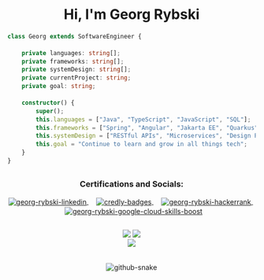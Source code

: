 <h1 align="center">Hi, I'm Georg Rybski</h1>

[//]: # (<h3 align="center">Full Stack Developer, B.Eng Software Engineering Student, B.Pharm Graduate</h3>)

```typescript
class Georg extends SoftwareEngineer {

    private languages: string[];
    private frameworks: string[];
    private systemDesign: string[];
    private currentProject: string;
    private goal: string;

    constructor() {
        super();
        this.languages = ["Java", "TypeScript", "JavaScript", "SQL"];
        this.frameworks = ["Spring", "Angular", "Jakarta EE", "Quarkus"];
        this.systemDesign = ["RESTful APIs", "Microservices", "Design Patterns"];
        this.goal = "Continue to learn and grow in all things tech";
    }
}
```

##  

<h3 align="center">Certifications and Socials:</h3>
<div align="center">
    
  <a href="https://linkedin.com/in/georg-rybski" target="_blank">
    <img align="center" src="https://raw.githubusercontent.com/rahuldkjain/github-profile-readme-generator/master/src/images/icons/Social/linked-in-alt.svg" alt="georg-rybski-linkedin" height="33" width="44" />
  </a>
  &nbsp;
  &nbsp;
  <a href="https://www.credly.com/users/georgrybski/badges" target="_blank" >
    <img align="center" src="https://info.credly.com/hubfs/Credly%20Atos%20Web%20Assets/Credly%20Logos/Credly_Pearson_Logo_Orange.svg" alt="credly-badges" height="55" width="66"/>
  </a>
  &nbsp;
  &nbsp;
  <a href="https://www.hackerrank.com/georgrybski" target="_blank">
    <img align="center" src="https://raw.githubusercontent.com/rahuldkjain/github-profile-readme-generator/master/src/images/icons/Social/hackerrank.svg" alt="georg-rybski-hackerrank" height="38" width="50"/>
  </a>
  &nbsp;
  &nbsp;
  <a href="https://www.cloudskillsboost.google/public_profiles/59991177-da3e-4cc9-8cea-f7c1c824abb1" target="_blank">
    <img align="center"src="https://cdn.jsdelivr.net/gh/devicons/devicon/icons/googlecloud/googlecloud-original.svg" alt="georg-rybski-google-cloud-skills-boost" height="43" width="57"/>
  </a>
</div>

##

<div align="center">
  
  <!-- general stats -->
  <picture>
    <source media="(prefers-color-scheme: dark)" srcset="https://github-readme-stats.vercel.app/api?username=georgrybski&show_icons=true&include_all_commits=true&count_private=true&theme=tokyonight&hide_border=true">
    <source media="(prefers-color-scheme: light)" srcset="https://github-readme-stats.vercel.app/api?username=georgrybski&show_icons=true&include_all_commits=true&count_private=true&theme=light">
    <img height="180em" src="https://github-readme-stats.vercel.app/api?username=georgrybski&show_icons=true&include_all_commits=true&count_private=true&theme=light"/>
  </picture>
  
  <!-- streaks -->
  <picture>
    <source media="(prefers-color-scheme: dark)" srcset="https://streak-stats.demolab.com?user=georgrybski&theme=tokyonight&hide_border=true">
    <source media="(prefers-color-scheme: light)" srcset="https://streak-stats.demolab.com?user=georgrybski&theme=light">
    <img height="180em" src="https://streak-stats.demolab.com?user=georgrybski&theme=light"/>
  </picture>

  <br>
  
  <!-- most used languages -->
  <picture>
    <source media="(prefers-color-scheme: dark)" srcset="https://github-readme-stats.vercel.app/api/top-langs/?username=georgrybski&layout=compact&langs_count=6&theme=tokyonight&hide_border=true">
    <source media="(prefers-color-scheme: light)" srcset="https://github-readme-stats.vercel.app/api/top-langs/?username=georgrybski&layout=compact&langs_count=6&theme=light">
    <img height="150em" src="https://github-readme-stats.vercel.app/api/top-langs/?username=georgrybski&layout=compact&langs_count=6&theme=light"/>
  </picture>

</div>
  

[//]: # (<h3 align="center">Find me here:</h3>)

[//]: # (<div align="center">)

[//]: # (  <a href="https://linkedin.com/in/georg-rybski" target="_blank">)

[//]: # (    <img align="center" src="https://raw.githubusercontent.com/rahuldkjain/github-profile-readme-generator/master/src/images/icons/Social/linked-in-alt.svg" alt="georg-rybski" height="30" width="40" />)

[//]: # (  </a>)

[//]: # (</div>)

[//]: # ()
[//]: # (<h3 align="center">Languages and Tools:</h3>)

[//]: # ()
[//]: # (<div align="center">)

[//]: # ()
[//]: # (  <a href="https://www.java.com" target="_blank" rel="noreferrer"> )

[//]: # (    <img src="https://raw.githubusercontent.com/devicons/devicon/master/icons/java/java-original.svg" alt="java" width="40" height="40"/>)

[//]: # (  </a>)

[//]: # (  )
[//]: # (  <a href="https://spring.io/" target="_blank" rel="noreferrer"> )

[//]: # (    <img src="https://www.vectorlogo.zone/logos/springio/springio-icon.svg" alt="spring" width="40" height="40"/> )

[//]: # (  </a> )

[//]: # (  )
[//]: # (  <a href="https://git-scm.com/" target="_blank" rel="noreferrer"> )

[//]: # (    <img src="https://www.vectorlogo.zone/logos/git-scm/git-scm-icon.svg" alt="git" width="40" height="40"/> )

[//]: # (  </a> )

[//]: # (  <a href="https://www.linux.org/" target="_blank" rel="noreferrer"> <img src="https://raw.githubusercontent.com/devicons/devicon/master/icons/linux/linux-original.svg" alt="linux" width="40" height="40"/> </a> )

[//]: # (  )
[//]: # (  <a href="https://www.mysql.com/" target="_blank" rel="noreferrer"> )

[//]: # (    <img src="https://raw.githubusercontent.com/devicons/devicon/master/icons/mysql/mysql-original-wordmark.svg" alt="mysql" width="40" height="40"/> )

[//]: # (  </a> )

[//]: # (  )
[//]: # (  <a href="https://www.postgresql.org" target="_blank" rel="noreferrer"> )

[//]: # (    <img src="https://raw.githubusercontent.com/devicons/devicon/master/icons/postgresql/postgresql-original-wordmark.svg" alt="postgresql" width="40" height="40"/> )

[//]: # (  </a> )

[//]: # (  )
[//]: # (  <a href="https://www.python.org" target="_blank" rel="noreferrer"> )

[//]: # (    <img src="https://raw.githubusercontent.com/devicons/devicon/master/icons/python/python-original.svg" alt="python" width="40" height="40"/> )

[//]: # (  </a> )

[//]: # (  )
[//]: # (  <a href="https://www.selenium.dev" target="_blank" rel="noreferrer"> )

[//]: # (    <img src="https://raw.githubusercontent.com/detain/svg-logos/780f25886640cef088af994181646db2f6b1a3f8/svg/selenium-logo.svg" alt="selenium" width="40" height="40"/> )

[//]: # (  </a> )

[//]: # (  )
[//]: # (  <a href="https://tomcat.apache.org/" target="_blank" rel="noreferrer"> )

[//]: # (    <img src="https://cdn.jsdelivr.net/gh/devicons/devicon/icons/tomcat/tomcat-original-wordmark.svg" alt="tomcat" width="40" height="40"/> )

[//]: # (  </a> )

[//]: # (  )
[//]: # (  <a href="https://cloud.google.com" target="_blank" rel="noreferrer"> )

[//]: # (    <img src="https://www.vectorlogo.zone/logos/google_cloud/google_cloud-icon.svg" alt="gcp" width="40" height="40"/> )

[//]: # (  </a> )

[//]: # (  )
[//]: # (  <a href="https://azure.microsoft.com/en-in/" target="_blank" rel="noreferrer"> )

[//]: # (    <img src="https://www.vectorlogo.zone/logos/microsoft_azure/microsoft_azure-icon.svg" alt="azure" width="40" height="40"/> )

[//]: # (  </a>)

[//]: # (  )
[//]: # (</div>)

##


<!-- snake animation -->
<div align="center">
<picture>
  <source media="(prefers-color-scheme: dark)" srcset="https://github.com/georgrybski/georgrybski/blob/output/github-contribution-grid-snake-dark-custom.svg">
  <source media="(prefers-color-scheme: light)" srcset="https://github.com/georgrybski/georgrybski/blob/output/github-contribution-grid-snake.svg">
  <img alt="github-snake" src="https://github.com/georgrybski/georgrybski/blob/output/github-contribution-grid-snake-dark.svg"/>
</picture>
</div>
